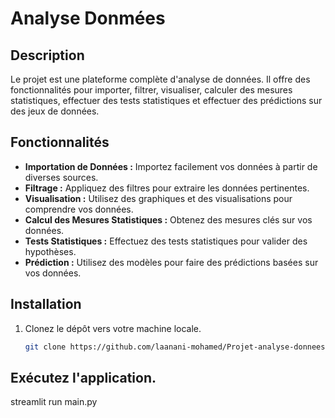 # Analyse Donmées

## Description
Le projet est une plateforme complète d'analyse de données. Il offre des fonctionnalités pour importer, filtrer, visualiser, calculer des mesures statistiques, effectuer des tests statistiques et effectuer des prédictions sur des jeux de données.

## Fonctionnalités
- **Importation de Données :** Importez facilement vos données à partir de diverses sources.
- **Filtrage :** Appliquez des filtres pour extraire les données pertinentes.
- **Visualisation :** Utilisez des graphiques et des visualisations pour comprendre vos données.
- **Calcul des Mesures Statistiques :** Obtenez des mesures clés sur vos données.
- **Tests Statistiques :** Effectuez des tests statistiques pour valider des hypothèses.
- **Prédiction :** Utilisez des modèles pour faire des prédictions basées sur vos données.

## Installation
1. Clonez le dépôt vers votre machine locale.
   ```bash
   git clone https://github.com/laanani-mohamed/Projet-analyse-donnees.git

## Exécutez l'application.
streamlit run main.py

